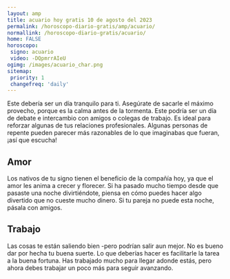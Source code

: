 ```yaml
---
layout: amp
title: acuario hoy gratis 10 de agosto del 2023 
permalink: /horoscopo-diario-gratis/amp/acuario/
normallink: /horoscopo-diario-gratis/acuario/
home: FALSE
horoscopo:
 signo: acuario
 video: -DQpmrrAIeU
ogimg: /images/acuario_char.png
sitemap:
 priority: 1
 changefreq: 'daily'
---
```



Este debería ser un día tranquilo para ti. Asegúrate de sacarle el máximo provecho, porque es la calma antes de la tormenta. Este podría ser un día de debate e intercambio con amigos o colegas de trabajo. Es ideal para reforzar algunas de tus relaciones profesionales. Algunas personas de repente pueden parecer más razonables de lo que imaginabas que fueran, ¡así que escucha!

## Amor

Los nativos de tu signo tienen el beneficio de la compañía hoy, ya que el amor les anima a crecer y florecer. Si ha pasado mucho tiempo desde que pasaste una noche divirtiéndote, piensa en cómo puedes hacer algo divertido que no cueste mucho dinero. Si tu pareja no puede esta noche, pásala con amigos.

## Trabajo

Las cosas te están saliendo bien -pero podrían salir aun mejor. No es bueno dar por hecha tu buena suerte. Lo que deberías hacer es facilitarle la tarea a la buena fortuna. Has trabajado mucho para llegar adonde estás, pero ahora debes trabajar un poco más para seguir avanzando.